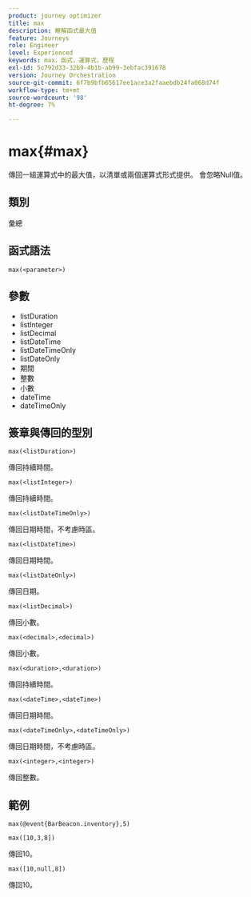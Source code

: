 ```yaml
---
product: journey optimizer
title: max
description: 瞭解函式最大值
feature: Journeys
role: Engineer
level: Experienced
keywords: max，函式，運算式，歷程
exl-id: 5c792d33-32b9-4b1b-ab99-3ebfac391678
version: Journey Orchestration
source-git-commit: 6f7b9bfb65617ee1ace3a2faaebdb24fa068d74f
workflow-type: tm+mt
source-wordcount: '98'
ht-degree: 7%

---
```


# max{#max}

傳回一組運算式中的最大值，以清單或兩個運算式形式提供。 會忽略Null值。

## 類別

彙總

## 函式語法

`max(<parameter>)`

## 參數

* listDuration
* listInteger
* listDecimal
* listDateTime
* listDateTimeOnly
* listDateOnly
* 期間
* 整數
* 小數
* dateTime
* dateTimeOnly

## 簽章與傳回的型別

`max(<listDuration>)`

傳回持續時間。

`max(<listInteger>)`

傳回持續時間。

`max(<listDateTimeOnly>)`

傳回日期時間，不考慮時區。

`max(<listDateTime>)`

傳回日期時間。

`max(<listDateOnly>)`

傳回日期。

`max(<listDecimal>)`

傳回小數。

`max(<decimal>,<decimal>)`

傳回小數。

`max(<duration>,<duration>)`

傳回持續時間。

`max(<dateTime>,<dateTime>)`

傳回日期時間。

`max(<dateTimeOnly>,<dateTimeOnly>)`

傳回日期時間，不考慮時區。

`max(<integer>,<integer>)`

傳回整數。

## 範例

`max(@event{BarBeacon.inventory},5)`

`max([10,3,8])`

傳回10。

`max([10,null,8])`

傳回10。
